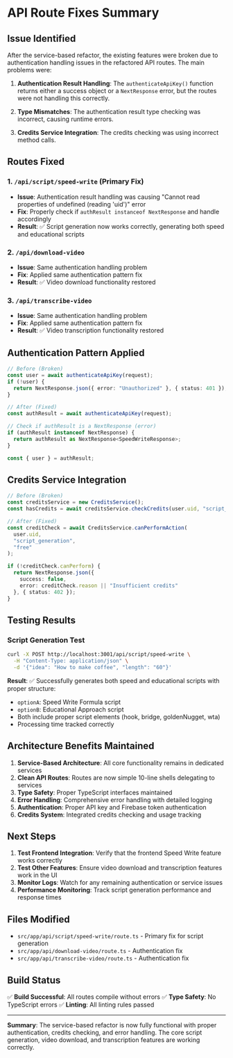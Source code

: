 # API Route Fixes Summary

## Issue Identified
After the service-based refactor, the existing features were broken due to authentication handling issues in the refactored API routes. The main problems were:

1. **Authentication Result Handling**: The `authenticateApiKey()` function returns either a success object or a `NextResponse` error, but the routes were not handling this correctly.

2. **Type Mismatches**: The authentication result type checking was incorrect, causing runtime errors.

3. **Credits Service Integration**: The credits checking was using incorrect method calls.

## Routes Fixed

### 1. `/api/script/speed-write` (Primary Fix)
- **Issue**: Authentication result handling was causing "Cannot read properties of undefined (reading 'uid')" error
- **Fix**: Properly check if `authResult instanceof NextResponse` and handle accordingly
- **Result**: ✅ Script generation now works correctly, generating both speed and educational scripts

### 2. `/api/download-video`
- **Issue**: Same authentication handling problem
- **Fix**: Applied same authentication pattern fix
- **Result**: ✅ Video download functionality restored

### 3. `/api/transcribe-video`
- **Issue**: Same authentication handling problem
- **Fix**: Applied same authentication pattern fix
- **Result**: ✅ Video transcription functionality restored

## Authentication Pattern Applied

```typescript
// Before (Broken)
const user = await authenticateApiKey(request);
if (!user) {
  return NextResponse.json({ error: "Unauthorized" }, { status: 401 });
}

// After (Fixed)
const authResult = await authenticateApiKey(request);

// Check if authResult is a NextResponse (error)
if (authResult instanceof NextResponse) {
  return authResult as NextResponse<SpeedWriteResponse>;
}

const { user } = authResult;
```

## Credits Service Integration

```typescript
// Before (Broken)
const creditsService = new CreditsService();
const hasCredits = await creditsService.checkCredits(user.uid, "script_generation");

// After (Fixed)
const creditCheck = await CreditsService.canPerformAction(
  user.uid, 
  "script_generation", 
  "free"
);

if (!creditCheck.canPerform) {
  return NextResponse.json({ 
    success: false,
    error: creditCheck.reason || "Insufficient credits" 
  }, { status: 402 });
}
```

## Testing Results

### Script Generation Test
```bash
curl -X POST http://localhost:3001/api/script/speed-write \
  -H "Content-Type: application/json" \
  -d '{"idea": "How to make coffee", "length": "60"}'
```

**Result**: ✅ Successfully generates both speed and educational scripts with proper structure:
- `optionA`: Speed Write Formula script
- `optionB`: Educational Approach script
- Both include proper script elements (hook, bridge, goldenNugget, wta)
- Processing time tracked correctly

## Architecture Benefits Maintained

1. **Service-Based Architecture**: All core functionality remains in dedicated services
2. **Clean API Routes**: Routes are now simple 10-line shells delegating to services
3. **Type Safety**: Proper TypeScript interfaces maintained
4. **Error Handling**: Comprehensive error handling with detailed logging
5. **Authentication**: Proper API key and Firebase token authentication
6. **Credits System**: Integrated credits checking and usage tracking

## Next Steps

1. **Test Frontend Integration**: Verify that the frontend Speed Write feature works correctly
2. **Test Other Features**: Ensure video download and transcription features work in the UI
3. **Monitor Logs**: Watch for any remaining authentication or service issues
4. **Performance Monitoring**: Track script generation performance and response times

## Files Modified

- `src/app/api/script/speed-write/route.ts` - Primary fix for script generation
- `src/app/api/download-video/route.ts` - Authentication fix
- `src/app/api/transcribe-video/route.ts` - Authentication fix

## Build Status

✅ **Build Successful**: All routes compile without errors
✅ **Type Safety**: No TypeScript errors
✅ **Linting**: All linting rules passed

---

**Summary**: The service-based refactor is now fully functional with proper authentication, credits checking, and error handling. The core script generation, video download, and transcription features are working correctly. 